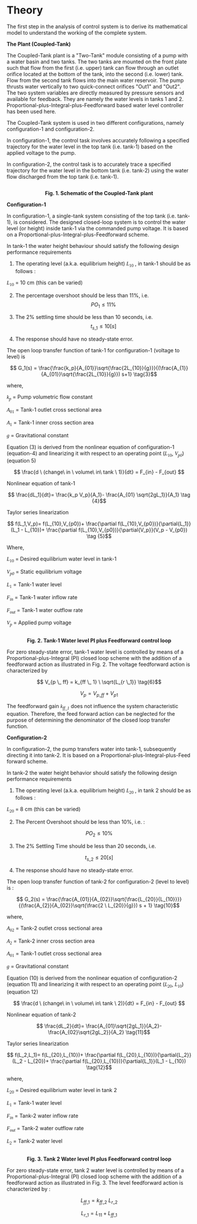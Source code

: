 # Theory

The first step in the analysis of control system is to derive its mathematical model to understand the working of the complete system.


<b>The Plant (Coupled-Tank)</b>

The Coupled-Tank plant is a "Two-Tank" module consisting of a pump with a water basin and two tanks. The two tanks are mounted on the front plate such that flow from the first (i.e. upper) tank can flow through an outlet orifice located at the bottom of the tank, into the second (i.e. lower) tank. Flow from the second tank flows into the main water reservoir. The pump thrusts water vertically to two quick-connect orifices "Out1" and "Out2". The two system variables are directly measured by pressure sensors and available for feedback.
They are namely the water levels in tanks 1 and 2. Proportional-plus-Integral-plus-Feedforward based water level controller has been used here.


The Coupled-Tank system is used in two different configurations, namely configuration-1 and configuration-2.


In configuration-1, the control task involves accurately following a specified trajectory for the water level in the top tank (i.e. tank-1) based on the applied voltage to the pump.


In configuration-2, the control task is to accurately trace a 
specified trajectory for the water level in the bottom tank (i.e. tank-2) using the water flow discharged from the top tank (i.e. tank-1).


<div align="center">				
<img alt="" src="./images/fff.png" class="img-fluid">

<b>Fig. 1. Schematic of the Coupled-Tank plant</b>
</div>


<b>Configuration-1</b>

In configuration-1, a single-tank system consisting of the top tank (i.e. tank-1), is considered. The designed closed-loop system is to control the water level (or height) inside tank-1 via the commanded pump voltage. It is based on a Proportional-plus-Integral-plus-Feedforward scheme.


In tank-1 the water height behaviour should satisfy the following design performance 
requirements

1. The operating level (a.k.a. equilibrium height) <span style = "font-family:'Bodoni MT'"><i>L</i><sub>10</sub></span> , in tank-1 should be as follows :

<span style = "font-family:'Bodoni MT'"><i>L</i><sub>10</sub></span> = 10 cm (this can be varied)


2. The percentage overshoot should be less than 11&percnt;, i.e. 
$$ PO_{1} \leq 11\% \tag{1}$$

3. The 2&percnt; settling time should be less than 10 seconds, i.e. 
$$ t_{s\_1} \leq 10 [ s ] \tag{2}$$

4. The response should have no steady-state error.						


The open loop transfer function of tank-1 for configuration-1 (voltage to level) is 

$$ G_1(s) = \frac{\frac{k_p}{A_{01}}\sqrt{\frac{2L_{10}}{g}}}{(\frac{A_{1}}{A_{01}}\sqrt{\frac{2L_{10}}{g}}) s+1}  \tag{3}$$


where,


<i style = "font-family:'Bodoni MT'">k<sub>p</sub></i> = Pump volumetric flow constant

<span style = "font-family:'Bodoni MT'"><i>A</i><sub>01</sub></span> = Tank-1 outlet cross sectional area

<span style = "font-family:'Bodoni MT'"><i>A</i><sub>1</sub></span> = Tank-1 inner cross section area

<i style = "font-family:'calibri'">g</i> = Gravitational constant


Equation (3) is derived from the nonlinear equation of configuration-1 (equation-4) and linearizing it with respect to an operating point 
(<span style = "font-family:'Bodoni MT'"><i>L</i><sub>10</sub></span>, <span style = "font-family:'Bodoni MT'"><i>V<sub>p0</sub></i></span>)
(equation 5)


$$ \frac{d \ (change\ in \ volume\ in\ tank \ 1)}{dt} = F_{in} - F_{out} $$

Nonlinear equation of tank-1

$$ \frac{dL_1}{dt}= \frac{k_p V_p}{A_1}- \frac{A_{01} \sqrt{2gL_1}}{A_1} \tag {4}$$ 

Taylor series linearization

$$ f(L_1,V_p)= f(L_{10},V_{p0})+ \frac{\partial f(L_{10},V_{p0})}{\partial{L_1}}(L_1 - L_{10})+ \frac{\partial f(L_{10},V_{p0})}{\partial{V_p}}(V_p - V_{p0}) \tag {5}$$


Where,

<span style = "font-family:'Bodoni MT'"><i>L</i><sub>10</sub></span> = Desired equilibrium water level in tank-1

<span style = "font-family:'Bodoni MT'"><i>V<sub>p0</sub></i></span> = Static equilibrium voltage

<span style = "font-family:'Bodoni MT'"><i>L</i><sub>1</sub></span> = Tank-1 water level

<span style = "font-family:'Bodoni MT'"><i>F<sub>in</sub></i></span> = Tank-1 water inflow rate

<span style = "font-family:'Bodoni MT'"><i>F<sub>out</sub></i></span> = Tank-1 water outflow rate

<span style = "font-family:'Bodoni MT'"><i>V<sub>p</sub></i></span> = Applied pump voltage


<div align="center">				
<img alt="" src="./images/t2.png" class="img-fluid">

<b>Fig. 2. Tank-1 Water level PI plus Feedforward control loop</b>
</div>


For zero steady-state error, tank-1 water level is controlled by means of a Proportional-plus-Integral (PI) closed loop scheme with the addition of a feedforward action as illustrated in Fig. 2. The voltage feedforward action is characterized by 

$$ V_{p \_ ff} = k_{ff \_ 1} \ \sqrt{L_{r \_1}} \tag{6}$$

$$ V_p = V_{p \_ff} + V_{p1} \tag{7}$$

The feedforward gain <i style = "font-family:'Bodoni MT'">k<sub>ff_1</sub></i> does not influence the system characteristic equation. Therefore, the feed forward action can be neglected for the purpose of determining the
denominator of the closed loop transfer function.


<b>Configuration-2</b>

In configuration-2, the pump transfers water into tank-1, subsequently directing it into tank-2. It is based on a Proportional-plus-Integral-plus-Feed forward scheme. 

In tank-2 the water height behavior should satisfy the following design performance requirements


1. The operating level (a.k.a. equilibrium height) <span style = "font-family:'Bodoni MT'"><i>L</i><sub>20</sub></span> , in tank 2 should be as follows :

<span style = "font-family:'Bodoni MT'"><i>L</i><sub>20</sub></span>  = 8 cm (this can be varied)


2. The Percent Overshoot should be less than 10&percnt;, i.e. :

$$ PO_{2} \leq 10\% \tag{8}$$

3. The 2% Settling Time should be less than 20 seconds, i.e.

$$ t_{s \_ 2} \leq 20 [ s ] \tag{9}$$

4. The response should have no steady-state error.						


The open loop transfer function of tank-2 for configuration-2 (level to level) is :

$$ G_2(s) = \frac{\frac{A_{01}}{A_{02}}\sqrt{\frac{L_{20}}{L_{10}}}}{(\frac{A_{2}}{A_{02}}\sqrt{\frac{2 \ L_{20}}{g}}) s + 1} \tag{10}$$

where,

<span style = "font-family:'Bodoni MT'"><i>A</i><sub>02</sub></span> = Tank-2 outlet cross sectional area

<span style = "font-family:'Bodoni MT'"><i>A</i><sub>2</sub></span> = Tank-2 inner cross section area

<span style = "font-family:'Bodoni MT'"><i>A</i><sub>01</sub></span> = Tank-1 outlet cross sectional area

<i style = "font-family:'calibri'">g</i> = Gravitational constant


Equation (10) is derived from the nonlinear equation of configuration-2 (equation 11) and linearizing it with respect to an operating point 
(<span style = "font-family:'Bodoni MT'"><i>L</i><sub>20</sub></span>, <span style = "font-family:'Bodoni MT'"><i>L</i><sub>10</sub></span>)
(equation 12)

$$ \frac{d \ (change\ in \ volume\ in\ tank \ 2)}{dt} = F_{in} - F_{out} $$

Nonlinear equation of tank-2

$$ \frac{dL_2}{dt}= \frac{A_{01}\sqrt{2gL_1}}{A_2}- \frac{A_{02}\sqrt{2gL_2}}{A_2} \tag{11}$$ 

Taylor series linearization

$$ f(L_2,L_1)= f(L_{20},L_{10})+ \frac{\partial f(L_{20},L_{10})}{\partial{L_2}}(L_2 - L_{20})+ \frac{\partial f(L_{20},L_{10})}{\partial{L_1}}(L_1 - L_{10}) \tag{12}$$

where,

<span style = "font-family:'Bodoni MT'"><i>L</i><sub>20</sub></span> = Desired equilibrium water level in tank 2

<span style = "font-family:'Bodoni MT'"><i>L</i><sub>1</sub></span> = Tank-1 water level

<span style = "font-family:'Bodoni MT'"><i>F<sub>in</sub></i></span> = Tank-2 water inflow rate

<span style = "font-family:'Bodoni MT'"><i>F<sub>out</sub></i></span> = Tank-2 water outflow rate

<span style = "font-family:'Bodoni MT'"><i>L</i><sub>2</sub></span> = Tank-2 water level


<div align="center">				
<img alt="" src="./images/t3.png" class="img-fluid">

<b>Fig. 3. Tank 2 Water level PI plus Feedforward control loop</b>
</div>


For zero steady-state error, tank 2 water level is controlled by means of a Proportional-plus-Integral (PI) closed loop scheme with the addition of a feedforward action
as illustrated in Fig. 3. The level feedforward action is characterized by :

$$ L_{ff \_1} = k_{ff \_2} \ L_{r \_2} \tag{13}$$

$$ L_{r \_1} = L_{11} + L_{ff \_1} \tag{14}$$

				
						
<script id="MathJax-script" async src="https://cdn.jsdelivr.net/npm/mathjax@3/es5/tex-mml-chtml.js"></script>								
